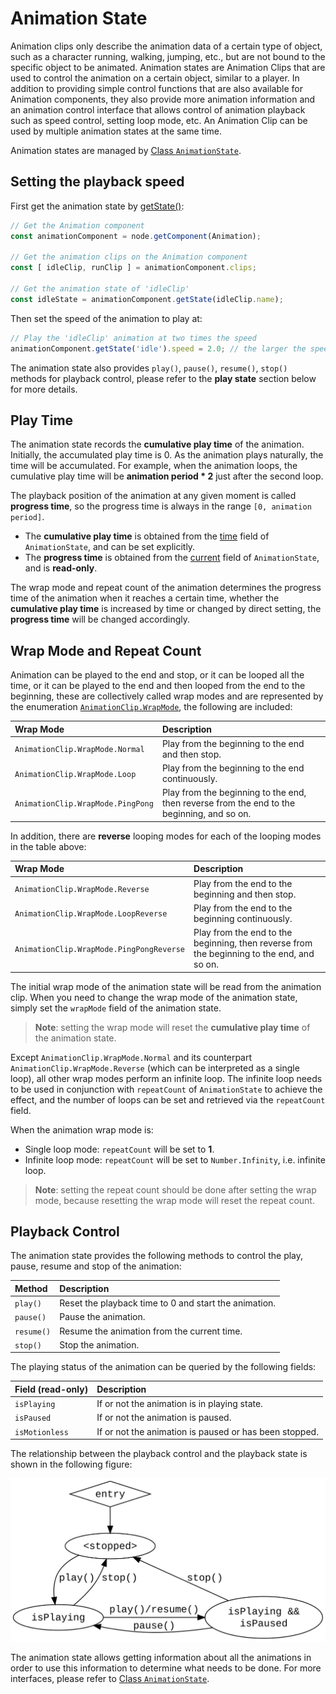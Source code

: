 # Animation State

Animation clips only describe the animation data of a certain type of object, such as a character running, walking, jumping, etc., but are not bound to the specific object to be animated. Animation states are Animation Clips that are used to control the animation on a certain object, similar to a player. In addition to providing simple control functions that are also available for Animation components, they also provide more animation information and an animation control interface that allows control of animation playback such as speed control, setting loop mode, etc. An Animation Clip can be used by multiple animation states at the same time.

Animation states are managed by [Class `AnimationState`](%__APIDOC__%/en/#/docs/3.3/en/animation/Class/AnimationState).

## Setting the playback speed

First get the animation state by [getState()](%__APIDOC__%/en/#/docs/3.3/en/animation/Class/Animation?id=getstate):

```ts
// Get the Animation component
const animationComponent = node.getComponent(Animation);

// Get the animation clips on the Animation component
const [ idleClip, runClip ] = animationComponent.clips;

// Get the animation state of 'idleClip'
const idleState = animationComponent.getState(idleClip.name);
```

Then set the speed of the animation to play at:

```ts
// Play the 'idleClip' animation at two times the speed
animationComponent.getState('idle').speed = 2.0; // the larger the speed value the faster it is, the smaller the value the slower it is
```

The animation state also provides `play()`, `pause()`, `resume()`, `stop()` methods for playback control, please refer to the **play state** section below for more details.

## Play Time

The animation state records the **cumulative play time** of the animation. Initially, the accumulated play time is 0. As the animation plays naturally, the time will be accumulated. For example, when the animation loops, the cumulative play time will be **animation period * 2** just after the second loop.

The playback position of the animation at any given moment is called **progress time**, so the progress time is always in the range `[0, animation period]`.

- The **cumulative play time** is obtained from the [time](%__APIDOC__%/en/#/docs/3.3/en/animation/Class/AnimationState?id=time) field of `AnimationState`, and can be set explicitly.
- The **progress time** is obtained from the [current](%__APIDOC__%/en/#/docs/3.3/en/animation/Class/AnimationState?id=current) field of `AnimationState`, and is **read-only**.

The wrap mode and repeat count of the animation determines the progress time of the animation when it reaches a certain time, whether the **cumulative play time** is increased by time or changed by direct setting, the **progress time** will be changed accordingly.

## Wrap Mode and Repeat Count

Animation can be played to the end and stop, or it can be looped all the time, or it can be played to the end and then looped from the end to the beginning, these are collectively called wrap modes and are represented by the enumeration [`AnimationClip.WrapMode`](%__APIDOC__%/en/#/docs/3.3/en/animation/Class/AnimationState?id=wrapmode), the following are included:

| Wrap Mode | Description |
| :--- | :--- |
| `AnimationClip.WrapMode.Normal` | Play from the beginning to the end and then stop. |
| `AnimationClip.WrapMode.Loop` | Play from the beginning to the end continuously. |
| `AnimationClip.WrapMode.PingPong` | Play from the beginning to the end, then reverse from the end to the beginning, and so on. |PingPong

In addition, there are **reverse** looping modes for each of the looping modes in the table above:

| Wrap Mode | Description |
| :--- | :--- |
| `AnimationClip.WrapMode.Reverse` | Play from the end to the beginning and then stop. |
| `AnimationClip.WrapMode.LoopReverse` | Play from the end to the beginning continuously. |
| `AnimationClip.WrapMode.PingPongReverse` | Play from the end to the beginning, then reverse from the beginning to the end, and so on. |

The initial wrap mode of the animation state will be read from the animation clip. When you need to change the wrap mode of the animation state, simply set the `wrapMode` field of the animation state.

> **Note**: setting the wrap mode will reset the **cumulative play time** of the animation state.

Except `AnimationClip.WrapMode.Normal` and its counterpart `AnimationClip.WrapMode.Reverse` (which can be interpreted as a single loop), all other wrap modes perform an infinite loop. The infinite loop needs to be used in conjunction with `repeatCount` of `AnimationState` to achieve the effect, and the number of loops can be set and retrieved via the `repeatCount` field.

When the animation wrap mode is:
- Single loop mode: `repeatCount` will be set to **1**.
- Infinite loop mode: `repeatCount` will be set to `Number.Infinity`, i.e. infinite loop.

> **Note**: setting the repeat count should be done after setting the wrap mode, because resetting the wrap mode will reset the repeat count.

## Playback Control

The animation state provides the following methods to control the play, pause, resume and stop of the animation:

| Method | Description |
| :--- | :--- |
| `play()` | Reset the playback time to 0 and start the animation. |
| `pause()` | Pause the animation. |
| `resume()` | Resume the animation from the current time. |
| `stop()` | Stop the animation. |

The playing status of the animation can be queried by the following fields:

| Field (read-only) | Description |
| :--- | :--- |
| `isPlaying` | If or not the animation is in playing state. |
| `isPaused` | If or not the animation is paused. |
| `isMotionless` | If or not the animation is paused or has been stopped. |

The relationship between the playback control and the playback state is shown in the following figure:

![Playback control](./animation-state/playback-control.svg)

The animation state allows getting information about all the animations in order to use this information to determine what needs to be done. For more interfaces, please refer to [Class `AnimationState`](%__APIDOC__%/en/#/docs/3.3/en/animation/Class/AnimationState).
